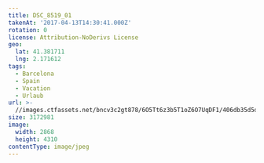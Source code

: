 ```yaml
---
title: DSC_8519_01
takenAt: '2017-04-13T14:30:41.000Z'
rotation: 0
license: Attribution-NoDerivs License
geo:
  lat: 41.381711
  lng: 2.171612
tags:
  - Barcelona
  - Spain
  - Vacation
  - Urlaub
url: >-
  //images.ctfassets.net/bncv3c2gt878/6O5Tt6z3b5T1oZ6O7UqDF1/406db35d5d9d038ac20ff3ce2784d366/dsc_8519_01_33948676671_o
size: 3172981
image:
  width: 2868
  height: 4310
contentType: image/jpeg
---
```


